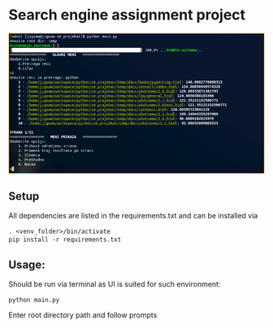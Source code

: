 # Search engine assignment project
![Primer](scrn1.png)
## Setup
All dependencies are listed in the requirements.txt and can be installed via
```
. <venv_folder>/bin/activate
pip install -r requirements.txt
```

## Usage:
Should be run via terminal as UI is suited for such environment:

```
python main.py
```
Enter root directory path and follow prompts
